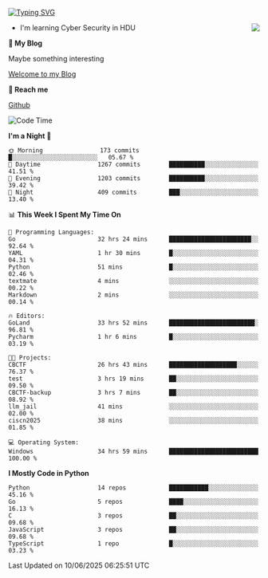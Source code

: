 [![Typing SVG](https://readme-typing-svg.herokuapp.com?font=Fira+Code&pause=1000&random=false&width=450&height=60&lines=Hello+%F0%9F%91%8B%F0%9F%8F%BB;I'm+JBNRZ)](https://git.io/typing-svg)

<a href="#">
  <img align="right" src="https://github-readme-stats.vercel.app/api?username=JBNRZ&show_icons=true&bg_color=15,f2f7fd,E0EAFC" />
</a>

- I'm learning Cyber Security in HDU

 **🌱 My Blog**

Maybe something interesting

[Welcome to my Blog](https://jbnrz.com.cn/)

 **💬 Reach me** 

[Github](https://github.com/JBNRZ)


<!--START_SECTION:waka-->
![Code Time](http://img.shields.io/badge/Code%20Time-1%2C247%20hrs%2059%20mins-blue)

**I'm a Night 🦉** 

```text
🌞 Morning                173 commits         █░░░░░░░░░░░░░░░░░░░░░░░░   05.67 % 
🌆 Daytime                1267 commits        ██████████░░░░░░░░░░░░░░░   41.51 % 
🌃 Evening                1203 commits        ██████████░░░░░░░░░░░░░░░   39.42 % 
🌙 Night                  409 commits         ███░░░░░░░░░░░░░░░░░░░░░░   13.40 % 
```


📊 **This Week I Spent My Time On** 

```text
💬 Programming Languages: 
Go                       32 hrs 24 mins      ███████████████████████░░   92.64 % 
YAML                     1 hr 30 mins        █░░░░░░░░░░░░░░░░░░░░░░░░   04.31 % 
Python                   51 mins             █░░░░░░░░░░░░░░░░░░░░░░░░   02.46 % 
textmate                 4 mins              ░░░░░░░░░░░░░░░░░░░░░░░░░   00.22 % 
Markdown                 2 mins              ░░░░░░░░░░░░░░░░░░░░░░░░░   00.14 % 

🔥 Editors: 
GoLand                   33 hrs 52 mins      ████████████████████████░   96.81 % 
Pycharm                  1 hr 6 mins         █░░░░░░░░░░░░░░░░░░░░░░░░   03.19 % 

🐱‍💻 Projects: 
CBCTF                    26 hrs 43 mins      ███████████████████░░░░░░   76.37 % 
test                     3 hrs 19 mins       ██░░░░░░░░░░░░░░░░░░░░░░░   09.50 % 
CBCTF-backup             3 hrs 7 mins        ██░░░░░░░░░░░░░░░░░░░░░░░   08.92 % 
llm_jail                 41 mins             ░░░░░░░░░░░░░░░░░░░░░░░░░   02.00 % 
ciscn2025                38 mins             ░░░░░░░░░░░░░░░░░░░░░░░░░   01.85 % 

💻 Operating System: 
Windows                  34 hrs 59 mins      █████████████████████████   100.00 % 
```

**I Mostly Code in Python** 

```text
Python                   14 repos            ███████████░░░░░░░░░░░░░░   45.16 % 
Go                       5 repos             ████░░░░░░░░░░░░░░░░░░░░░   16.13 % 
C                        3 repos             ██░░░░░░░░░░░░░░░░░░░░░░░   09.68 % 
JavaScript               3 repos             ██░░░░░░░░░░░░░░░░░░░░░░░   09.68 % 
TypeScript               1 repo              █░░░░░░░░░░░░░░░░░░░░░░░░   03.23 % 
```




 Last Updated on 10/06/2025 06:25:51 UTC
<!--END_SECTION:waka-->
